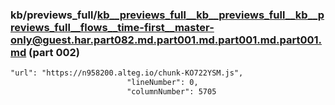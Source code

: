 ### kb/previews_full/kb__previews_full__kb__previews_full__kb__previews_full__flows__time-first__master-only@guest.har.part082.md.part001.md.part001.md.part001.md (part 002)

```md
"url": "https://n958200.alteg.io/chunk-KO722YSM.js",
                          "lineNumber": 0,
                          "columnNumber": 5705
        
```

```
